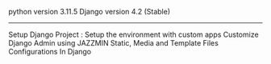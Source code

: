 python version 3.11.5
Django version 4.2 (Stable)
_______________________________________________________________
Setup Django Project :
Setup the environment with custom apps
Customize Django Admin using JAZZMIN
Static, Media and Template Files Configurations In Django
